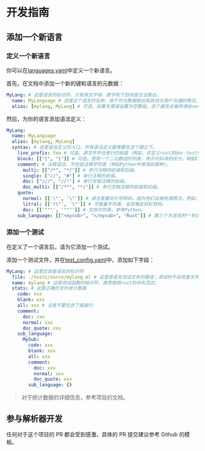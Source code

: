 # 开发指南

## 添加一个新语言

### 定义一个新语言

你可以在[languages.yaml](./languages.yaml)中定义一个新语言。

首先，在文档中添加一个新的键和语言的元数据：

```yaml
MyLang: # 这是语言的标识符，只有英文字母、数字和下划线是合法表达。
  name: MyLanguage # 这是这个语言的名称，用于作为数据输出和其他与用户沟通的情况。这不是一个标识符，所以可以为任何文字。
  alias: [mylang, MyLang] # 可选，如果无需请设置为空数组。这个属性会被传递给serde库的`alias`属性。
```

然后，为你的语言添加语法定义：

```yaml
MyLang:
  name: MyLanguage
  alias: [mylang, MyLang]
  syntax: # 这是语法定义的入口，所有语法定义都需要在这个键之下。
    line_prefix: foo # 可选。源文件中任意行的前缀（例如，在定义rust的doc-test时的“///”前缀）。
    block: [["{", "}"]] # 可选。使用一个二元数组的列表。表示代码块的区分，例如C语言等，但是类似Python的用缩进表示的代码块不在考量范围。在当前版本中这个定义没有被使用，但是为了未来可能的功能开发建议设定。
    comment: # 注释语法，不包括注释字符串（例如Python中常用的那种）。
      multi: [["/*", "*/"]] # 多行注释的前缀和后缀。
      single: ["//", "#"] # 单行注释的前缀。
      doc: ["///", "//!"] # 单行文档注释的前缀。
      doc_multi: [["/**", "*/"]] # 多行文档注释的前缀和后缀。
    quote:
      normal: [['\"', '\"']] # 请注意要对引号转码，因为他们会被处理两次。例如，双引号（`'"'`）应该是`'\"'`或`"\\\""`。
      litral: [['r\"', '\"']] # 字面量字符串，会忽略反斜杠转码。
      doc: [['"""', '"""']] # 文档字符串，参考Python。
    sub_language: [["<mysub>", "</mysub>", "Rust"]] # 第三个为语言的**标识符**而不是名称。如果你希望添加一个类似Rust的doc-test的语言，请添加一个新语言以避免冲突；如果你确定需要重新使用一个旧语言，例如html中的css和javascript，直接在这里引用即可。
```

### 添加一个测试

在定义了一个语言后，请为它添加一个测试。

添加一个测试文件，并在[test_config.yaml](./tests/test_config.yaml)中，添加如下字段：

```yaml
MyLang: # 这里应该是语言的标识符
  file: ./tests/sorce/mylang.ml # 这里是语言测试文件的路径；测试时不会检查文件名，所以可以用任意你希望的标识。
  name: mylang # 这是测试函数的标识符，推荐使用rust的命名范式。
  stats: # 这是正确的文件统计数据
    code: xxx
    blank: xxx
    all: xxx # 注意不要包含了尾缀行
    comment:
      doc: xxx
      normal: xxx
      doc_quote: xxx
    sub_language:
      MySub:
        code: xxx
        blank: xxx
        all: xxx
        comment:
          doc: xxx
          normal: xxx
          doc_quote: xxx
        sub_language: {}
```

> 对于统计数据的详细信息，参考项目的文档。

## 参与解析器开发

任何对于这个项目的 PR 都会受到感激，具体的 PR 提交建议参考 Github 的模板。
